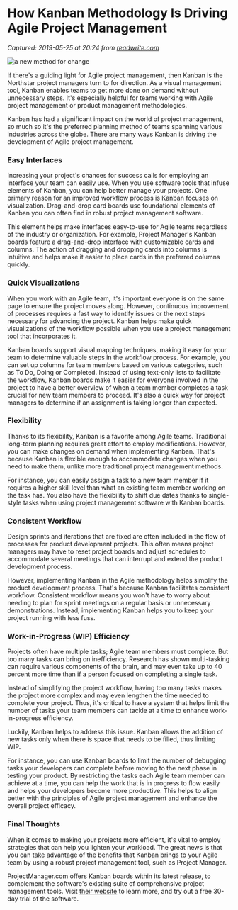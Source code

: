 # How Kanban Methodology Is Driving Agile Project Management

_Captured: 2019-05-25 at 20:24 from [readwrite.com](https://readwrite.com/2019/05/11/how-kanban-methodology-is-driving-agile-project-management/)_

![a new method for change](https://images.readwrite.com/wp-content/uploads/2019/05/How-Kanban-Methodology-Is-Driving-Agile-Project-Management-825x500.jpg)

If there's a guiding light for Agile project management, then Kanban is the Northstar project managers turn to for direction. As a visual management tool, Kanban enables teams to get more done on demand without unnecessary steps. It's especially helpful for teams working with Agile project management or product management methodologies.

Kanban has had a significant impact on the world of project management, so much so it's the preferred planning method of teams spanning various industries across the globe. There are many ways Kanban is driving the development of Agile project management.

### **Easy Interfaces**

Increasing your project's chances for success calls for employing an interface your team can easily use. When you use software tools that infuse elements of Kanban, you can help better manage your projects. One primary reason for an improved workflow process is Kanban focuses on visualization. Drag-and-drop card boards use foundational elements of Kanban you can often find in robust project management software.

This element helps make interfaces easy-to-use for Agile teams regardless of the industry or organization. For example, Project Manager's Kanban boards feature a drag-and-drop interface with customizable cards and columns. The action of dragging and dropping cards into columns is intuitive and helps make it easier to place cards in the preferred columns quickly.

### **Quick Visualizations**

When you work with an Agile team, it's important everyone is on the same page to ensure the project moves along. However, continuous improvement of processes requires a fast way to identify issues or the next steps necessary for advancing the project. Kanban helps make quick visualizations of the workflow possible when you use a project management tool that incorporates it.

Kanban boards support visual mapping techniques, making it easy for your team to determine valuable steps in the workflow process. For example, you can set up columns for team members based on various categories, such as To Do, Doing or Completed. Instead of using text-only lists to facilitate the workflow, Kanban boards make it easier for everyone involved in the project to have a better overview of when a team member completes a task crucial for new team members to proceed. It's also a quick way for project managers to determine if an assignment is taking longer than expected.

### **Flexibility**

Thanks to its flexibility, Kanban is a favorite among Agile teams. Traditional long-term planning requires great effort to employ modifications. However, you can make changes on demand when implementing Kanban. That's because Kanban is flexible enough to accommodate changes when you need to make them, unlike more traditional project management methods.

For instance, you can easily assign a task to a new team member if it requires a higher skill level than what an existing team member working on the task has. You also have the flexibility to shift due dates thanks to single-style tasks when using project management software with Kanban boards.

### **Consistent Workflow**

Design sprints and iterations that are fixed are often included in the flow of processes for product development projects. This often means project managers may have to reset project boards and adjust schedules to accommodate several meetings that can interrupt and extend the product development process.

However, implementing Kanban in the Agile methodology helps simplify the product development process. That's because Kanban facilitates consistent workflow. Consistent workflow means you won't have to worry about needing to plan for sprint meetings on a regular basis or unnecessary demonstrations. Instead, implementing Kanban helps you to keep your project running with less fuss.

### **Work-in-Progress (WIP) Efficiency**

Projects often have multiple tasks; Agile team members must complete. But too many tasks can bring on inefficiency. Research has shown multi-tasking can require various components of the brain, and may even take up to 40 percent more time than if a person focused on completing a single task.

Instead of simplifying the project workflow, having too many tasks makes the project more complex and may even lengthen the time needed to complete your project. Thus, it's critical to have a system that helps limit the number of tasks your team members can tackle at a time to enhance work-in-progress efficiency.

Luckily, Kanban helps to address this issue. Kanban allows the addition of new tasks only when there is space that needs to be filled, thus limiting WIP.

For instance, you can use Kanban boards to limit the number of debugging tasks your developers can complete before moving to the next phase in testing your product. By restricting the tasks each Agile team member can achieve at a time, you can help the work that is in progress to flow easily and helps your developers become more productive. This helps to align better with the principles of Agile project management and enhance the overall project efficacy.

### **Final Thoughts**

When it comes to making your projects more efficient, it's vital to employ strategies that can help you lighten your workload. The great news is that you can take advantage of the benefits that Kanban brings to your Agile team by using a robust project management tool, such as Project Manager.

ProjectManager.com offers Kanban boards within its latest release, to complement the software's existing suite of comprehensive project management tools. Visit [their website](https://www.projectmanager.com/blog/new-projectmanager) to learn more, and try out a free 30-day trial of the software.
